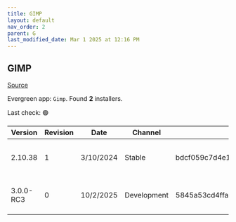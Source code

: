 ```yaml
---
title: GIMP
layout: default
nav_order: 2
parent: G
last_modified_date: Mar 1 2025 at 12:16 PM
---
```


## GIMP

[Source](https://www.gimp.org/)

Evergreen app: `Gimp`. Found **2** installers.

Last check: 🟢

| Version   | Revision | Date      | Channel     | Sha256                                                           | URI                                                                                                                                                                |
| --------- | -------- | --------- | ----------- | ---------------------------------------------------------------- | ------------------------------------------------------------------------------------------------------------------------------------------------------------------ |
| 2.10.38   | 1        | 3/10/2024 | Stable      | bdcf059c7d4e1b0ab59f8dc5f199ebb60ae0445460bf67ff8e4e438a89cee3d8 | [https://southfront.mm.fcix.net/gimp/gimp/v2.10/windows/gimp-2.10.38-setup-1.exe](https://southfront.mm.fcix.net/gimp/gimp/v2.10/windows/gimp-2.10.38-setup-1.exe) |
| 3.0.0-RC3 | 0        | 10/2/2025 | Development | 5845a53cd4ffa954abb91e404feea5b41afa50df3dcbd13c90e5ee17e4ddaa86 | [https://mirror.umd.edu/gimp/gimp/v3.0/windows/gimp-3.0.0-RC3-setup.exe](https://mirror.umd.edu/gimp/gimp/v3.0/windows/gimp-3.0.0-RC3-setup.exe)                   |
